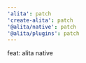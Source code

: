 ```yaml
---
'alita': patch
'create-alita': patch
'@alita/native': patch
'@alita/plugins': patch
---
```


feat: alita native
